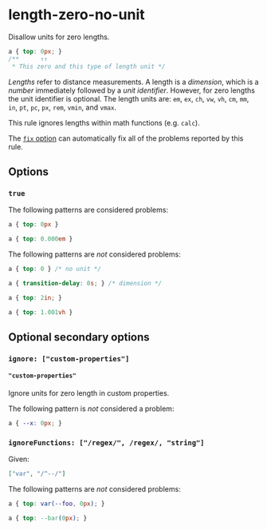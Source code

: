 # length-zero-no-unit

Disallow units for zero lengths.

<!-- prettier-ignore -->
```css
a { top: 0px; }
/**      ↑↑
 * This zero and this type of length unit */
```

_Lengths_ refer to distance measurements. A length is a _dimension_, which is a _number_ immediately followed by a _unit identifier_. However, for zero lengths the unit identifier is optional. The length units are: `em`, `ex`, `ch`, `vw`, `vh`, `cm`, `mm`, `in`, `pt`, `pc`, `px`, `rem`, `vmin`, and `vmax`.

This rule ignores lengths within math functions (e.g. `calc`).

The [`fix` option](https://github.com/stylelint/stylelint/tree/15.10.1/docs/user-guide/options.md#fix) can automatically fix all of the problems reported by this rule.

## Options

### `true`

The following patterns are considered problems:

<!-- prettier-ignore -->
```css
a { top: 0px }
```

<!-- prettier-ignore -->
```css
a { top: 0.000em }
```

The following patterns are _not_ considered problems:

<!-- prettier-ignore -->
```css
a { top: 0 } /* no unit */
```

<!-- prettier-ignore -->
```css
a { transition-delay: 0s; } /* dimension */
```

<!-- prettier-ignore -->
```css
a { top: 2in; }
```

<!-- prettier-ignore -->
```css
a { top: 1.001vh }
```

## Optional secondary options

### `ignore: ["custom-properties"]`

#### `"custom-properties"`

Ignore units for zero length in custom properties.

The following pattern is _not_ considered a problem:

<!-- prettier-ignore -->
```css
a { --x: 0px; }
```

### `ignoreFunctions: ["/regex/", /regex/, "string"]`

Given:

```json
["var", "/^--/"]
```

The following patterns are _not_ considered problems:

<!-- prettier-ignore -->
```css
a { top: var(--foo, 0px); }
```

<!-- prettier-ignore -->
```css
a { top: --bar(0px); }
```
